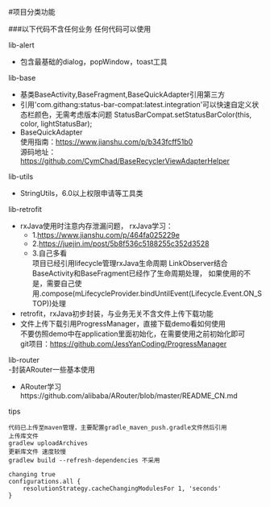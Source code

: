 #项目分类功能  

###以下代码不含任何业务 任何代码可以使用  


lib-alert   
- 包含最基础的dialog，popWindow，toast工具
    
lib-base
- 基类BaseActivity,BaseFragment,BaseQuickAdapter引用第三方
- 引用'com.githang:status-bar-compat:latest.integration'可以快速自定义状态栏颜色，无需考虑版本问题
    StatusBarCompat.setStatusBarColor(this, color, lightStatusBar);
- BaseQuickAdapter  
  使用指南：https://www.jianshu.com/p/b343fcff51b0  
  源码地址：https://github.com/CymChad/BaseRecyclerViewAdapterHelper


lib-utils
- StringUtils，6.0以上权限申请等工具类
    
lib-retrofit
- rxJava使用时注意内存泄漏问题，
    rxJava学习：
     - 1.https://www.jianshu.com/p/464fa025229e
     - 2.https://juejin.im/post/5b8f536c5188255c352d3528
     - 3.自己多看  
    项目已经引用lifecycle管理rxJava生命周期 
    LinkObserver结合BaseActivity和BaseFragment已经作了生命周期处理，
   如果使用的不是，需要自己使用.compose(mLifecycleProvider.<BaseResponse>bindUntilEvent(Lifecycle.Event.ON_STOP))处理
- retrofit，rxJava初步封装，与业务无关不含文件上传下载功能
- 文件上传下载引用ProgressManager，直接下载demo看如何使用  
  不要仿照demo中在application里面初始化，在需要使用之前初始化即可  
  git项目：https://github.com/JessYanCoding/ProgressManager 
  
  
lib-router  
-封装ARouter一些基本使用
- ARouter学习https://github.com/alibaba/ARouter/blob/master/README_CN.md
 
 tips
    
    代码已上传至maven管理，主要配置gradle_maven_push.gradle文件然后引用
    上传库文件
    gradlew uploadArchives
    更新库文件 速度较慢
    gradlew build --refresh-dependencies 不采用
    
    changing true
    configurations.all {
        resolutionStrategy.cacheChangingModulesFor 1, 'seconds'
    }
